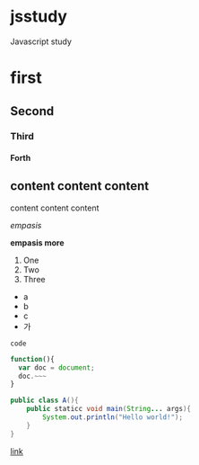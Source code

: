 jsstudy
=======

Javascript study

# first
## Second
### Third
#### Forth

content content content
-----------------------
content content content

*empasis*

**empasis more**

1. One
1. Two
1. Three
 - a
 - b
 - c
  - 가
  
`code`

```javascript
function(){
  var doc = document;
  doc.~~~
}
```

```java
public class A(){
	public staticc void main(String... args){
		System.out.println("Hello world!");
	}
}
```

[link](http://www.google.com)
